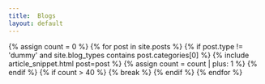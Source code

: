 ```yaml
---
title:  Blogs
layout: default
---
```


<div class="ui basic segment">
{% assign count = 0 %}
{% for post in site.posts %}
    {% if post.type != 'dummy' and site.blog_types contains post.categories[0] %}
        {% include article_snippet.html post=post %}
        {% assign count = count | plus: 1 %}
    {% endif %}
    {% if count > 40 %}
        {% break %}
    {% endif %}
{% endfor %}
</div>
